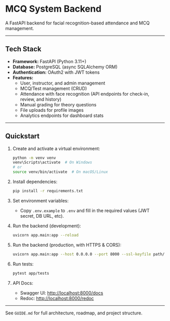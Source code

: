 # MCQ System Backend

A FastAPI backend for facial recognition-based attendance and MCQ management.

---

## Tech Stack

- **Framework:** FastAPI (Python 3.11+)
- **Database:** PostgreSQL (async SQLAlchemy ORM)
- **Authentication:** OAuth2 with JWT tokens
- **Features:**
  - User, instructor, and admin management
  - MCQ/Test management (CRUD)
  - Attendance with face recognition (API endpoints for check-in, review, and history)
  - Manual grading for theory questions
  - File uploads for profile images
  - Analytics endpoints for dashboard stats

---

## Quickstart

1. Create and activate a virtual environment:

   ```sh
   python -m venv venv
   venv\Scripts\activate  # On Windows
   # or
   source venv/bin/activate  # On macOS/Linux
   ```

2. Install dependencies:

   ```sh
   pip install -r requirements.txt
   ```

3. Set environment variables:
   - Copy `.env.example` to `.env` and fill in the required values (JWT secret, DB URL, etc).
4. Run the backend (development):

   ```sh
   uvicorn app.main:app --reload
   ```

5. Run the backend (production, with HTTPS & CORS):

   ```sh
   uvicorn app.main:app --host 0.0.0.0 --port 8000 --ssl-keyfile path/to/privkey.pem --ssl-certfile path/to/fullchain.pem
   ```

6. Run tests:

   ```sh
   pytest app/tests
   ```

7. API Docs:
   - Swagger UI: [http://localhost:8000/docs](http://localhost:8000/docs)
   - Redoc: [http://localhost:8000/redoc](http://localhost:8000/redoc)

---

See `GUIDE.md` for full architecture, roadmap, and project structure.
